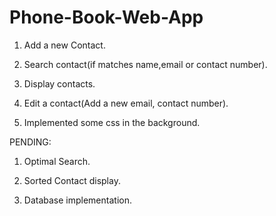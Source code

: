 # Phone-Book-Web-App

1. Add a new Contact.

2. Search contact(if matches name,email or contact number).

3. Display contacts.

4. Edit a contact(Add a new email, contact number).

5. Implemented some css in the background.


PENDING:

1. Optimal Search.

2. Sorted Contact display.

3. Database implementation.






